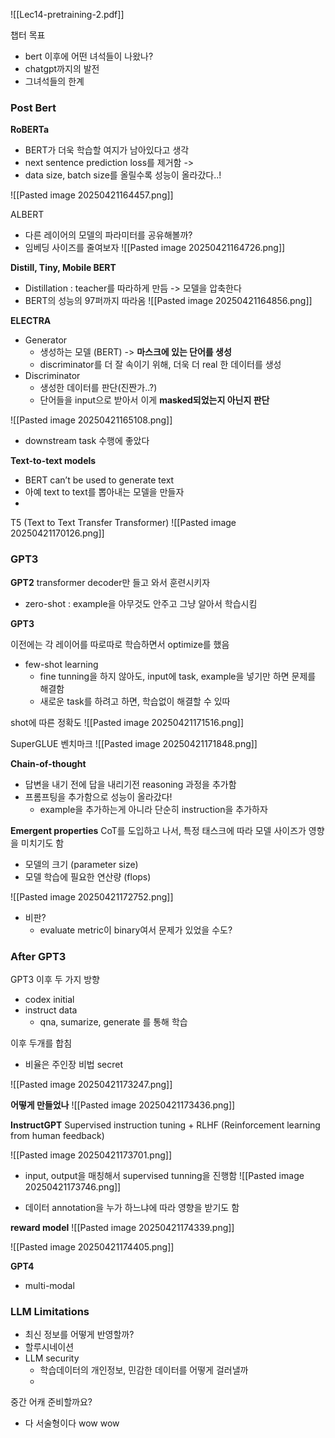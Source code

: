 
![[Lec14-pretraining-2.pdf]]


챕터 목표
- bert 이후에 어떤 녀석들이 나왔나?
- chatgpt까지의 발전
- 그녀석들의 한계

### Post Bert

**RoBERTa**
- BERT가 더욱 학습할 여지가 남아있다고 생각
- next sentence prediction loss를 제거함 ->
- data size, batch size를 올릴수록 성능이 올라갔다..!

![[Pasted image 20250421164457.png]]



ALBERT
- 다른 레이어의 모델의 파라미터를 공유해볼까?
- 임베딩 사이즈를 줄여보자
![[Pasted image 20250421164726.png]]

**Distill, Tiny, Mobile BERT**
- Distillation : teacher를 따라하게 만듬 -> 모델을 압축한다
- BERT의 성능의 97퍼까지 따라옴
![[Pasted image 20250421164856.png]]

**ELECTRA**
- Generator
	- 생성하는 모델 (BERT) -> **마스크에 있는 단어를 생성**
	- discriminator를 더 잘 속이기 위해, 더욱 더 real 한 데이터를 생성 
- Discriminator
	- 생성한 데이터를 판단(진짠가..?)
	- 단어들을 input으로 받아서 이게 **masked되었는지 아닌지 판단**

![[Pasted image 20250421165108.png]]

- downstream task 수행에 좋았다

**Text-to-text models**
- BERT can’t be used to generate text
- 아예 text to text를 뽑아내는 모델을 만들자
- 

T5 (Text to Text Transfer Transformer)
![[Pasted image 20250421170126.png]]

### GPT3

**GPT2**
transformer decoder만 들고 와서 훈련시키자

- zero-shot : example을 아무것도 안주고 그냥 알아서 학습시킴


**GPT3**

이전에는 각 레이어를 따로따로 학습하면서 optimize를 했음

- few-shot learning
	- fine tunning을 하지 않아도, input에 task, example을 넣기만 하면 문제를 해결함
	- 새로운 task를 하려고 하면, 학습없이 해결할 수 있따

shot에 따른 정확도
![[Pasted image 20250421171516.png]]

SuperGLUE 벤치마크
![[Pasted image 20250421171848.png]]

**Chain-of-thought**

- 답변을 내기 전에 답을 내리기전 reasoning 과정을 추가함
- 프롬프팅을 추가함으로 성능이 올라갔다!
	- example을 추가하는게 아니라 단순히 instruction을 추가하자

**Emergent properties**
CoT를 도입하고 나서, 특정 태스크에 따라 모델 사이즈가 영향을 미치기도 함

- 모델의 크기 (parameter size)
- 모델 학습에 필요한 연산량 (flops)

![[Pasted image 20250421172752.png]]

- 비판?
	- evaluate metric이 binary여서 문제가 있었을 수도?

### After GPT3

GPT3 이후 두 가지 방향
- codex initial
- instruct data
	- qna, sumarize, generate 를 통해 학습

이후 두개를 합침
- 비율은 주인장 비법 secret

![[Pasted image 20250421173247.png]]

**어떻게 만들었나**
![[Pasted image 20250421173436.png]]

**InstructGPT**
Supervised instruction tuning +
RLHF (Reinforcement learning from human feedback)

![[Pasted image 20250421173701.png]]
- input, output을 매칭해서 supervised tunning을 진행함
![[Pasted image 20250421173746.png]]

- 데이터 annotation을 누가 하느냐에 따라 영향을 받기도 함

**reward model**
![[Pasted image 20250421174339.png]]


![[Pasted image 20250421174405.png]]

**GPT4**
- multi-modal


### LLM Limitations

- 최신 정보를 어떻게 반영할까?
- 할루시네이션
- LLM security
	- 학습데이터의 개인정보, 민감한 데이터를 어떻게 걸러낼까
	- 



중간 어캐 준비할까요?
- 다 서술형이다 wow wow
